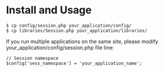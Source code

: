 Install and Usage
======================

    $ cp config/session.php your_application/config/
    $ cp libraries/Session.php your_application/libraries/

If you run multiple applications on the same site, please modify your_application/config/session.php file line:

    // Session namespace
    $config['sess_namespace'] = 'your_application_name';

